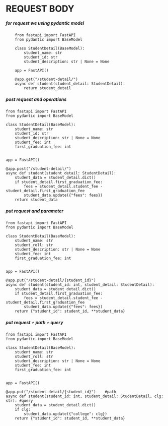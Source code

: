 # REQUEST BODY 
##### for request we using pydantic model

        from fastapi import FastAPI
        from pydantic import BaseModel
        
        class StudentDetail(BaseModel):
            student_name: str
            student_id: str
            student_description: str | None = None

        app = FastAPI()
        
        @app.get("/student-detail/")
        async def student(student_detail: StudentDetail):
            return student_detail

##### post request and operations 

    from fastapi import FastAPI
    from pydantic import BaseModel
    
    class StudentDetail(BaseModel):
        student_name: str
        student_id: str
        student_description: str | None = None
        student_fee: int
        first_graduation_fee: int
    

    app = FastAPI()
    
    @app.post("/student-detail/")
    async def student(student_detail: StudentDetail):
        student_data = student_detail.dict()
        if student_detail.first_graduation_fee:
            fees = student_detail.student_fee - student_detail.first_graduation_fee
            student_data.update({"fees": fees})
        return student_data


##### put request and parameter 

    from fastapi import FastAPI
    from pydantic import BaseModel
    
    class StudentDetail(BaseModel):
        student_name: str
        student_roll: str
        student_description: str | None = None
        student_fee: int
        first_graduation_fee: int
        

    app = FastAPI()
    
    @app.put("/student-detail/{student_id}")
    async def student(student_id: int, student_detail: StudentDetail):
        student_data = student_detail.dict()
        if student_detail.first_graduation_fee:
            fees = student_detail.student_fee - student_detail.first_graduation_fee
            student_data.update({"fees": fees})
        return {"student_id": student_id, **student_data}

##### put request + path + query 

    from fastapi import FastAPI
    from pydantic import BaseModel
    
    class StudentDetail(BaseModel):
        student_name: str
        student_roll: str
        student_description: str | None = None
        student_fee: int
        first_graduation_fee: int
    
    
    app = FastAPI()
    
    @app.put("/student-detail/{student_id}")    #path
    async def student(student_id: int, student_detail: StudentDetail, clg: str): #query
        student_data = student_detail.dict()
        if clg:
            student_data.update({"college": clg})
        return {"student_id": student_id, **student_data}